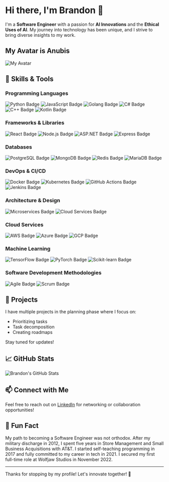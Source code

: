 # Hi there, I'm Brandon 👋

I'm a **Software Engineer** with a passion for **AI Innovations** and the **Ethical Uses of AI**. My journey into technology has been unique, and I strive to bring diverse insights to my work.

## My Avatar is Anubis
![My Avatar](https://github.com/user-attachments/assets/2e8fefd2-eea1-4ab5-a69f-48f52f26a3d2)

## 🚀 Skills & Tools

### Programming Languages
![Python Badge](https://img.shields.io/badge/Python-3776AB?style=flat&logo=python&logoColor=white)
![JavaScript Badge](https://img.shields.io/badge/JavaScript-F7DF1E?style=flat&logo=javascript&logoColor=black)
![Golang Badge](https://img.shields.io/badge/Golang-00ADD8?style=flat&logo=go&logoColor=white)
![C# Badge](https://img.shields.io/badge/C%23-239120?style=flat&logo=csharp&logoColor=white)
![C++ Badge](https://img.shields.io/badge/C%2B%2B-00599C?style=flat&logo=c%2B%2B&logoColor=white)
![Kotlin Badge](https://img.shields.io/badge/Kotlin-0095D5?style=flat&logo=kotlin&logoColor=white)

### Frameworks & Libraries
![React Badge](https://img.shields.io/badge/React-61DAFB?style=flat&logo=react&logoColor=black)
![Node.js Badge](https://img.shields.io/badge/Node.js-339933?style=flat&logo=nodedotjs&logoColor=white)
![ASP.NET Badge](https://img.shields.io/badge/.NET-512BD4?style=flat&logo=.net&logoColor=white)
![Express Badge](https://img.shields.io/badge/Express.js-404D59?style=flat&logo=express&logoColor=white)

### Databases
![PostgreSQL Badge](https://img.shields.io/badge/PostgreSQL-336791?style=flat&logo=postgresql&logoColor=white)
![MongoDB Badge](https://img.shields.io/badge/MongoDB-47A248?style=flat&logo=mongodb&logoColor=white)
![Redis Badge](https://img.shields.io/badge/Redis-DC382D?style=flat&logo=redis&logoColor=white)
![MariaDB Badge](https://img.shields.io/badge/MariaDB-003545?style=flat&logo=mariadb&logoColor=white)

### DevOps & CI/CD
![Docker Badge](https://img.shields.io/badge/Docker-2496ED?style=flat&logo=docker&logoColor=white)
![Kubernetes Badge](https://img.shields.io/badge/Kubernetes-326CE5?style=flat&logo=kubernetes&logoColor=white)
![GitHub Actions Badge](https://img.shields.io/badge/GitHub_Actions-2088FF?style=flat&logo=githubactions&logoColor=white)
![Jenkins Badge](https://img.shields.io/badge/Jenkins-D24939?style=flat&logo=jenkins&logoColor=white)

### Architecture & Design
![Microservices Badge](https://img.shields.io/badge/Microservices-00BFFF?style=flat)
![Cloud Services Badge](https://img.shields.io/badge/AWS-232F3E?style=flat&logo=amazonaws&logoColor=white)

### Cloud Services
![AWS Badge](https://img.shields.io/badge/AWS-232F3E?style=flat&logo=amazonaws&logoColor=white)
![Azure Badge](https://img.shields.io/badge/Microsoft_Azure-0089D6?style=flat&logo=microsoftazure&logoColor=white)
![GCP Badge](https://img.shields.io/badge/Google_Cloud_Platform-4285F4?style=flat&logo=googlecloud&logoColor=white)

### Machine Learning
![TensorFlow Badge](https://img.shields.io/badge/TensorFlow-E03C31?style=flat&logo=tensorflow&logoColor=white)
![PyTorch Badge](https://img.shields.io/badge/PyTorch-E94E77?style=flat&logo=pytorch&logoColor=white)
![Scikit-learn Badge](https://img.shields.io/badge/scikit--learn-F7931E?style=flat&logo=scikit-learn&logoColor=white)

### Software Development Methodologies
![Agile Badge](https://img.shields.io/badge/Agile-FFCC00?style=flat)
![Scrum Badge](https://img.shields.io/badge/Scrum-FF6F00?style=flat)

## 🌟 Projects
I have multiple projects in the planning phase where I focus on:
- Prioritizing tasks
- Task decomposition
- Creating roadmaps

Stay tuned for updates!

## 📈 GitHub Stats
![Brandon's GitHub Stats](https://github-readme-stats.vercel.app/api?username=brandon-baz&show_icons=true&hide_title=true&count_private=true&theme=synthwave)

## 📫 Connect with Me
Feel free to reach out on [LinkedIn](https://www.linkedin.com/in/coburnbrandon) for networking or collaboration opportunities!

## 🎉 Fun Fact
My path to becoming a Software Engineer was not orthodox. After my military discharge in 2012, I spent five years in Store Management and Small Business Acquisitions with AT&T. I started self-teaching programming in 2017 and fully committed to my career in tech in 2021. I secured my first full-time role at Wolfjaw Studios in November 2022.

---

Thanks for stopping by my profile! Let's innovate together! 🚀
